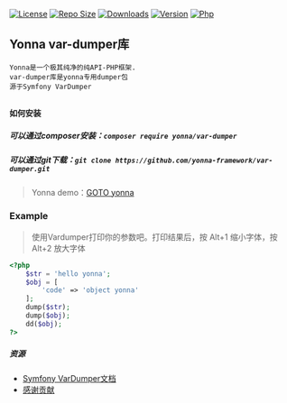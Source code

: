 [![License](https://img.shields.io/github/license/yonna-framework/var-dumper.svg)](https://packagist.org/packages/yonna/var-dumper)
[![Repo Size](https://img.shields.io/github/repo-size/yonna-framework/var-dumper.svg)](https://packagist.org/packages/yonna/var-dumper)
[![Downloads](https://img.shields.io/packagist/dm/yonna/var-dumper.svg)](https://packagist.org/packages/yonna/var-dumper)
[![Version](https://img.shields.io/github/release/yonna-framework/var-dumper.svg)](https://packagist.org/packages/yonna/var-dumper)
[![Php](https://img.shields.io/packagist/php-v/yonna/var-dumper.svg)](https://packagist.org/packages/yonna/var-dumper)

## Yonna var-dumper库

```
Yonna是一个极其纯净的纯API-PHP框架.
var-dumper库是yonna专用dumper包
源于Symfony VarDumper
```

## 

#### 如何安装

##### 可以通过composer安装：`composer require yonna/var-dumper`

##### 可以通过git下载：`git clone https://github.com/yonna-framework/var-dumper.git`

> Yonna demo：[GOTO yonna](https://github.com/yonna-framework/yonna)

### Example

> 使用Vardumper打印你的参数吧。打印结果后，按 Alt+1 缩小字体，按 Alt+2 放大字体
```php
<?php
    $str = 'hello yonna';
    $obj = [
        'code' => 'object yonna'
    ];
    dump($str);
    dump($obj);
    dd($obj);
?>
```

##### 资源

  * [Symfony VarDumper文档](https://symfony.com/doc/current/components/var_dumper/introduction.html)
  * [感谢贡献](https://symfony.com/doc/current/contributing/index.html)
